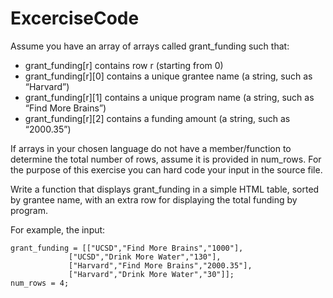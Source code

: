 # ExcerciseCode

Assume you have an array of arrays called grant_funding such that:

* grant_funding[r] contains row r (starting from 0)
* grant_funding[r][0] contains a unique grantee name (a string, such as “Harvard”)
* grant_funding[r][1] contains a unique program name (a string, such as “Find More Brains”)
* grant_funding[r][2] contains a funding amount (a string, such as “2000.35”)

If arrays in your chosen language do not have a member/function to determine the total number of rows, assume it is provided in num_rows. For the purpose of this exercise you can hard code your input in the source file. 

Write a function that displays grant_funding in a simple HTML table, sorted by grantee name, with an extra row for displaying the total funding by program.

For example, the input:

	grant_funding = [["UCSD","Find More Brains","1000"],
                 ["UCSD","Drink More Water","130"],
                 ["Harvard","Find More Brains","2000.35"],
                 ["Harvard","Drink More Water","30"]];
	num_rows = 4;



